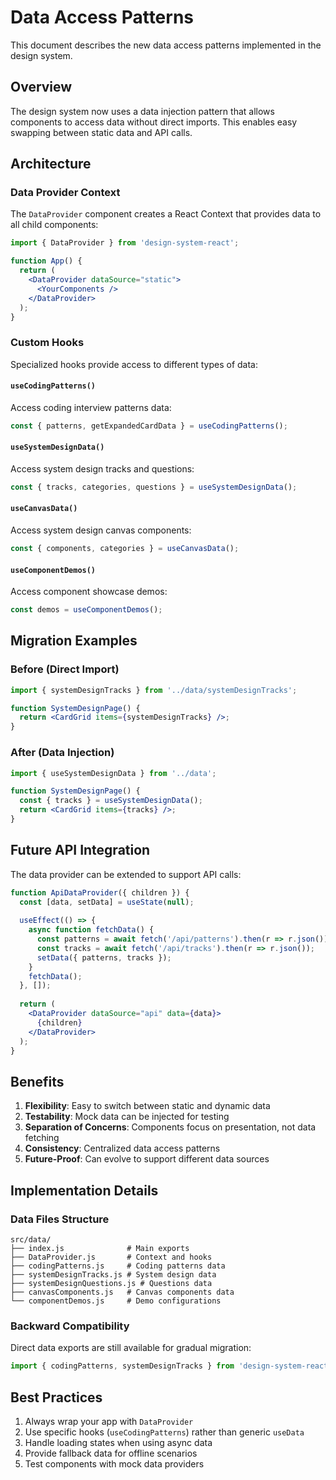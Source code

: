 # Data Access Patterns

This document describes the new data access patterns implemented in the design system.

## Overview

The design system now uses a data injection pattern that allows components to access data without direct imports. This enables easy swapping between static data and API calls.

## Architecture

### Data Provider Context

The `DataProvider` component creates a React Context that provides data to all child components:

```jsx
import { DataProvider } from 'design-system-react';

function App() {
  return (
    <DataProvider dataSource="static">
      <YourComponents />
    </DataProvider>
  );
}
```

### Custom Hooks

Specialized hooks provide access to different types of data:

#### `useCodingPatterns()`
Access coding interview patterns data:
```jsx
const { patterns, getExpandedCardData } = useCodingPatterns();
```

#### `useSystemDesignData()`
Access system design tracks and questions:
```jsx
const { tracks, categories, questions } = useSystemDesignData();
```

#### `useCanvasData()`
Access system design canvas components:
```jsx
const { components, categories } = useCanvasData();
```

#### `useComponentDemos()`
Access component showcase demos:
```jsx
const demos = useComponentDemos();
```

## Migration Examples

### Before (Direct Import)
```jsx
import { systemDesignTracks } from '../data/systemDesignTracks';

function SystemDesignPage() {
  return <CardGrid items={systemDesignTracks} />;
}
```

### After (Data Injection)
```jsx
import { useSystemDesignData } from '../data';

function SystemDesignPage() {
  const { tracks } = useSystemDesignData();
  return <CardGrid items={tracks} />;
}
```

## Future API Integration

The data provider can be extended to support API calls:

```jsx
function ApiDataProvider({ children }) {
  const [data, setData] = useState(null);
  
  useEffect(() => {
    async function fetchData() {
      const patterns = await fetch('/api/patterns').then(r => r.json());
      const tracks = await fetch('/api/tracks').then(r => r.json());
      setData({ patterns, tracks });
    }
    fetchData();
  }, []);
  
  return (
    <DataProvider dataSource="api" data={data}>
      {children}
    </DataProvider>
  );
}
```

## Benefits

1. **Flexibility**: Easy to switch between static and dynamic data
2. **Testability**: Mock data can be injected for testing
3. **Separation of Concerns**: Components focus on presentation, not data fetching
4. **Consistency**: Centralized data access patterns
5. **Future-Proof**: Can evolve to support different data sources

## Implementation Details

### Data Files Structure
```
src/data/
├── index.js              # Main exports
├── DataProvider.js       # Context and hooks
├── codingPatterns.js     # Coding patterns data
├── systemDesignTracks.js # System design data  
├── systemDesignQuestions.js # Questions data
├── canvasComponents.js   # Canvas components data
└── componentDemos.js     # Demo configurations
```

### Backward Compatibility

Direct data exports are still available for gradual migration:
```jsx
import { codingPatterns, systemDesignTracks } from 'design-system-react/data';
```

## Best Practices

1. Always wrap your app with `DataProvider`
2. Use specific hooks (`useCodingPatterns`) rather than generic `useData`
3. Handle loading states when using async data
4. Provide fallback data for offline scenarios
5. Test components with mock data providers